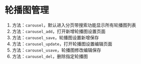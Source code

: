 # 轮播图管理

1. 方法：`carousel`，默认进入分页带搜索功能显示所有轮播图列表
2. 方法：`carousel_add`，打开新增轮播图设置页面
3. 方法：`carousel_save`，轮播图设置新增保存
4. 方法：`carousel_update`，打开轮播图设置编辑页面
5. 方法：`carousel_usave`，轮播图修改编辑保存
6. 方法：`carousel_del`，删除指定轮播图